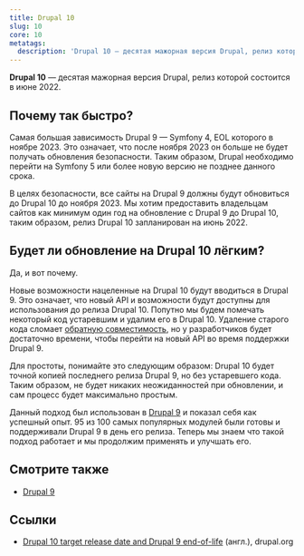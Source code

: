 ```yaml
---
title: Drupal 10
slug: 10
core: 10
metatags:
  description: 'Drupal 10 — десятая мажорная версия Drupal, релиз которой состоится в июне 2022.'
---
```


**Drupal 10** — десятая мажорная версия Drupal, релиз которой состоится в июне 2022.

## Почему так быстро?

Самая большая зависимость Drupal 9 — Symfony 4, EOL которого в ноябре 2023. Это означает, что после ноября 2023 он больше не будет получать обновления безопасности. Таким образом, Drupal необходимо перейти на Symfony 5 или более новую версию не позднее данного срока.

В целях безопасности, все сайты на Drupal 9 должны будут обновиться до Drupal 10 до ноября 2023. Мы хотим предоставить владельцам сайтов как минимум один год на обновление с Drupal 9 до Drupal 10, таким образом, релиз Drupal 10 запланирован на июнь 2022.

## Будет ли обновление на Drupal 10 лёгким?

Да, и вот почему.

Новые возможности нацеленные на Drupal 10 будут вводиться в Drupal 9. Это означает, что новый API и возможности будут доступны для использования до релиза Drupal 10. Попутно мы будем помечать некоторый код устаревшим и удалим его в Drupal 10. Удаление старого кода сломает [обратную совместимость](../../backward-compatibility/index.md), но у разработчиков будет достаточно времени, чтобы перейти на новый API во время поддержки Drupal 9.

Для простоты, понимайте это следующим образом: Drupal 10 будет точной копией последнего релиза Drupal 9, но без устаревшего кода. Таким образом, не будет никаких неожиданностей при обновлении, и сам процесс будет максимально простым.

Данный подход был использован в [Drupal 9](../9/index.md) и показал себя как успешный опыт. 95 из 100 самых популярных модулей были готовы и поддерживали Drupal 9 в день его релиза. Теперь мы знаем что такой подход работает и мы продолжим применять и улучшать его.

## Смотрите также

- [Drupal 9](../9/index.md)

## Ссылки

- [Drupal 10 target release date and Drupal 9 end-of-life](https://www.drupal.org/blog/drupal-10-target-release-date-and-drupal-9-end-of-life) (англ.), drupal.org
